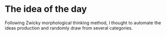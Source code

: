 # The idea of the day

Following Zwicky morphological thinking method, I thought to automate the ideas production and randomly draw from several categories.
